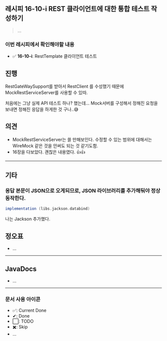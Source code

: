 ## 레시피 16-10-i REST 클라이언트에 대한 통합 테스트 작성하기

> ...

### 이번 레시피에서 확인해야할  내용

* ✅ **16-10-i**:  RestTemplate 클라이언트 테스트

  



## 진행

RestGateWaySupport를 받아서 RestClient 를 수성했기 때문에 MockRestServiceServer를 사용할 수 있따.

처음에는 그냥 실제 API 테스트 하나? 했는데... Mock서버를 구성해서 정해진 요청을 보내면 정해진 응답을 하게한 것 구나..😅



## 의견

* MockRestServiceServer는 쓸 만해보인다. 수정할 수 있는 범위에 대해서는 WireMock 같은 것을 안써도 되는 것 같기도함.
* 16장을 다보았다. 괜찮은 내용였다. 👍👍




---

## 기타

### 응답 본문이 JSON으로 오게되므로, JSON 라이브러리를 추가해둬야 정상 동작한다.

```groovy
implementation (libs.jackson.databind)
```

나는 Jackson 추가했다.





## 정오표

* ...
  


---

## JavaDocs

* ...



---

### 문서 사용 아이콘

* ✅: Current Done
* ✔: Done
* ⬜: TODO
* ✖️: Skip
* ...

